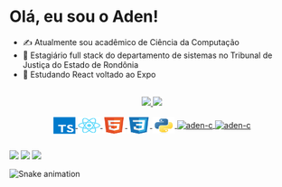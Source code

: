 <h1 class="percent" >Olá, eu sou o Aden!</h1>

- ✍ Atualmente sou acadêmico de Ciência da Computação
- 🚀 Estagiário full stack do departamento de sistemas no Tribunal de Justiça do Estado de Rondônia 
- 📝 Estudando React voltado ao Expo
<br>
<div align="center" style="margin: 0 10px">
  <a href="https://github.com/adenhercules">
  <img height="155em" src="https://github-readme-stats.vercel.app/api?username=adenhercules&show_icons=true&theme=bear&count_private=true"/>
  <img height="155em" src="https://github-readme-stats.vercel.app/api/top-langs/?username=adenhercules&layout=compact&langs_count=7&theme=bear"/>
</div>
  
  <div style="display: inline_block" align="center"><br>
  <img align="center" alt="aden-Ts" height="30" width="40" src="https://raw.githubusercontent.com/devicons/devicon/master/icons/typescript/typescript-plain.svg">
  <img align="center" alt="aden-React" height="30" width="40" src="https://raw.githubusercontent.com/devicons/devicon/master/icons/react/react-original.svg">
  <img align="center" alt="aden-HTML" height="30" width="40" src="https://raw.githubusercontent.com/devicons/devicon/master/icons/html5/html5-original.svg">
  <img align="center" alt="aden-CSS" height="30" width="40" src="https://raw.githubusercontent.com/devicons/devicon/master/icons/css3/css3-original.svg">
  <img align="center" alt="aden-Python" height="30" width="40" src="https://raw.githubusercontent.com/devicons/devicon/master/icons/python/python-original.svg">
  <img align="center" alt="aden-c" height="30" width="40" src="https://cdn.jsdelivr.net/gh/devicons/devicon/icons/c/c-original.svg">
  <img align="center" alt="aden-c" height="30" width="40" src="https://cdn.jsdelivr.net/gh/devicons/devicon/icons/bootstrap/bootstrap-original.svg">
  </div>
  
  ##
  
  <div> 
  <a href="https://instagram.com/adenhercules" target="_blank"><img src="https://img.shields.io/badge/-Instagram-%23E4405F?style=for-the-badge&logo=instagram&logoColor=white" target="_blank"></a> 
  <a href = "mailto:adenhercules07@gmail.com"><img src="https://img.shields.io/badge/-Gmail-%23333?style=for-the-badge&logo=gmail&logoColor=white" target="_blank"></a>
  <a href="https://www.linkedin.com/in/adenhercules" target="_blank"><img src="https://img.shields.io/badge/-LinkedIn-%230077B5?style=for-the-badge&logo=linkedin&logoColor=white" target="_blank"></a> 
    
   ![Snake animation](https://github.com/adenhercules/adenhercules/blob/output/github-contribution-grid-snake.svg)
  </div>
